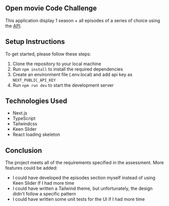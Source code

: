 ## Open movie Code Challenge
This application display 1 season + all episodes of a series of choice using the [API](http://www.omdbapi.com/).

## Setup Instructions
To get started, please follow these steps:

1. Clone the repository to your local machine
2. Run `npm install` to install the required dependencies
3. Create an environment file (.env.local) and add api key as `NEXT_PUBLIC_API_KEY`
4. Run `npm run dev` to start the development server

## Technologies Used
- Next.js
- TypeScript
- Tailwindcss
- Keen Slider
- React loading skeleton

## Conclusion
The project meets all of the requirements specified in the assessment. More features could be added:
- I could have developed the episodes section myself instead of using Keen Slider If I had more time
- I could have written a Tailwind theme, but unfortunately, the design didn't follow a specific pattern
- I could have written some unit tests for the UI if I had more time 